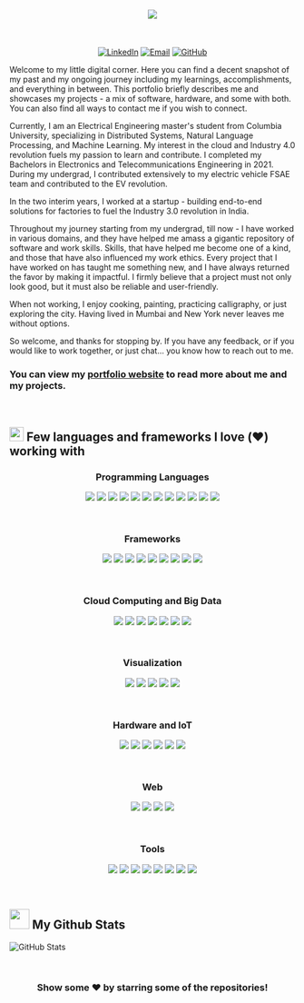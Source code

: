
<div id="name">

<h1 align="center">
    <a href="https://git.io/typing-svg">
        <img src="https://readme-typing-svg.herokuapp.com/?lines=Hello,+There!+👋;नमस्ते+(Namaste);This+is+Harsh+BENAHALKAR;Nice+to+meet+you!&center=true&size=30&pause=1500&color=FFFFFF">
    </a>
</h1>

<br>

</div>

<div align="center">

[![LinkedIn](https://img.shields.io/badge/LinkedIn-0077B5?style=for-the-badge&logo=linkedin&logoColor=white)](https://www.linkedin.com/in/harsh-benahalkar/)
[![Email](https://img.shields.io/badge/Email-D14836?style=for-the-badge&logo=gmail&logoColor=white)](mailto:hb2776@columbia.edu)
[![GitHub](https://img.shields.io/badge/GitHub-100000?style=for-the-badge&logo=github&logoColor=white)](https://github.com/benahalkar/)
</div>


<div id="about">

Welcome to my little digital corner. Here you can find a decent snapshot of my past and my ongoing journey including my learnings, accomplishments, and everything in between. This portfolio briefly describes me and showcases my projects - a mix of software, hardware, and some with both. You can also find all ways to contact me if you wish to connect.<br>

Currently, I am an Electrical Engineering master's student from Columbia University, specializing in Distributed Systems, Natural Language Processing, and Machine Learning. My interest in the cloud and Industry 4.0 revolution fuels my passion to learn and contribute. I completed my Bachelors in Electronics and Telecommunications Engineering in 2021. During my undergrad, I contributed extensively to my electric vehicle FSAE team and contributed to the EV revolution.<br>

In the two interim years, I worked at a startup - building end-to-end solutions for factories to fuel the Industry 3.0 revolution in India.<br> 

Throughout my journey starting from my undergrad, till now - I have worked in various domains, and they have helped me amass a gigantic repository of software and work skills. Skills, that have helped me become one of a kind, and those that have also influenced my work ethics. Every project that I have worked on has taught me something new, and I have always returned the favor by making it impactful. I firmly believe that a project must not only look good, but it must also be reliable and user-friendly.<br>  

When not working, I enjoy cooking, painting, practicing calligraphy, or just exploring the city. Having lived in Mumbai and New York never leaves me without options.<br>

So welcome, and thanks for stopping by. If you have any feedback, or if you would like to work together, or just chat... you know how to reach out to me.

</div>

<div id="links">

### You can view my <a href="https://benahalkar.github.io/" target="_blank">portfolio website</a> to read more about me and my projects.
</div>


<br>

<div id="skills_text">
    
## <img src="https://media2.giphy.com/media/QssGEmpkyEOhBCb7e1/giphy.gif?cid=ecf05e47a0n3gi1bfqntqmob8g9aid1oyj2wr3ds3mg700bl&rid=giphy.gif" width ="25"><b> Few languages and frameworks I love (❤️) working with</b>

</div>



<div align="center">

### Programming Languages

<a href="https://www.python.org/"><img src="https://img.shields.io/badge/Python-3776AB?style=flat&logo=python&logoColor=white" /></a>
<a href="https://jupyter.org/"><img src="https://img.shields.io/badge/Jupyter-F37626?style=flat&logo=jupyter&logoColor=white" /></a>
<a href="https://www.r-project.org/"><img src="https://img.shields.io/badge/R-276DC3?style=flat&logo=R&logoColor=white" /></a>
<a href="https://www.cprogramming.com/"><img src="https://img.shields.io/badge/C-A8B9CC?style=flat&logo=C&logoColor=white" /></a>
<a href="https://www.mysql.com/"><img src="https://img.shields.io/badge/SQL-003B57?style=flat&logo=SQLite&logoColor=white" /></a>
<a href="https://cplusplus.com/"><img src="https://img.shields.io/badge/C++-00599C?style=flat&logo=cplusplus&logoColor=white" /></a>
<a href="https://www.vim.org/"><img src="https://img.shields.io/badge/Vim-019733?style=flat&logo=Vim&logoColor=white" /></a>
<a href="https://www.mathworks.com/products/matlab.html"><img src="https://img.shields.io/badge/MATLAB-276DC3?style=flat&logoColor=white" /></a>
<a href="https://www.markdownguide.org/"><img src="https://img.shields.io/badge/Markdown-000000?style=flat&logo=Markdown&logoColor=white" /></a>
<a href="https://www.gnu.org/software/bash/"><img src="https://img.shields.io/badge/GNU_Bash-4EAA25?style=flat&logo=GNUbash&logoColor=white" /></a>
<a href="https://www.java.com/en/"><img src="https://img.shields.io/badge/Java-5382a1?style=flat&logo=coffeescript&logoColor=white" /></a>
<a href="https://www.javascript.com/"><img src="https://img.shields.io/badge/JavaScript-F7DF1E?style=flat&logo=JavaScript&logoColor=black" /></a>

<br>

### Frameworks

<a href="https://pytorch.org/"><img src="https://img.shields.io/badge/PyTorch-EE4C2C?style=flat&logo=PyTorch&logoColor=white" /></a>
<a href="https://www.tensorflow.org/"><img src="https://img.shields.io/badge/TensorFlow-FF6F00?style=flat&logo=TensorFlow&logoColor=white" /></a>
<a href="https://keras.io/"><img src="https://img.shields.io/badge/Keras-D00000?style=flat&logo=Keras&logoColor=white" /></a>
<a href="https://huggingface.co/"><img src="https://img.shields.io/badge/Hugging_Face-FFD21E?style=flat&logo=HuggingFace&logoColor=black" /></a>
<a href="https://dondebonair.github.io/slack-machine/"><img src="https://img.shields.io/badge/Slack_Machine-4A154B?style=flat&logo=Slack&logoColor=white" /></a>
<a href="https://opencv.org/"><img src="https://img.shields.io/badge/OpenCV-5C3EE8?style=flat&logo=OpenCV&logoColor=white" /></a>
<a href="https://scikit-learn.org/stable/"><img src="https://img.shields.io/badge/Scikit_Learn-F7931E?style=flat&logo=scikitlearn&logoColor=white" /></a>
<a href="https://numpy.org/"><img src="https://img.shields.io/badge/NumPy-013243?style=flat&logo=NumPy&logoColor=white" /></a>
<a href="https://pandas.pydata.org/"><img src="https://img.shields.io/badge/Pandas-150458?style=flat&logo=Pandas&logoColor=white" /></a>

<br>

### Cloud Computing and Big Data

<a href="https://cloud.google.com/"><img src="https://img.shields.io/badge/Google_Cloud_Platform-4285F4?style=flat&logo=GoogleCloud&logoColor=white" /></a>
<a href="https://aws.amazon.com"><img src="https://img.shields.io/badge/Amazon_Web_Services-232F3E?style=flat&logo=AmazonWebServices&logoColor=white" /></a>
<a href="https://airflow.apache.org/"><img src="https://img.shields.io/badge/Apache_Airflow-017CEE?style=flat&logo=ApacheAirflow&logoColor=black" /></a>
<a href="https://hadoop.apache.org/"><img src="https://img.shields.io/badge/Apache_Hadoop-66CCFF?style=flat&logo=ApacheHadoop&logoColor=black" /></a>
<a href="https://jquery.com/"><img src="https://img.shields.io/badge/jQuery-0769AD?style=flat&logo=jQuery&logoColor=white" /></a>
<a href="https://www.postgresql.org/"><img src="https://img.shields.io/badge/PostgreSQL-4169E1?style=flat&logo=PostgreSQL&logoColor=white" /></a>
<a href="https://beam.apache.org/"><img src="https://img.shields.io/badge/Apache_Beam-F09D13?style=flat&logo=barmenia&logoColor=white" /></a>

<br>

### Visualization

<a href="https://matplotlib.org/"><img src="https://img.shields.io/badge/Matplotlib-1f77b4?style=flat&logo=ubuntumate&logoColor=white" /></a>
<a href="https://plotly.com/"><img src="https://img.shields.io/badge/Plotly-3F4F75?style=flat&logo=Plotly&logoColor=white" /></a>
<a href="https://grafana.com/"><img src="https://img.shields.io/badge/Grafana-F46800?style=flat&logo=Grafana&logoColor=white" /></a>
<a href="https://d3js.org/"><img src="https://img.shields.io/badge/D3-F9A03C?style=flat&logo=D3&logoColor=white" /></a>
<a href="https://processing.org/"><img src="https://img.shields.io/badge/Processing-006699?style=flat&logo=ProcessingFoundation&logoColor=white" /></a>

<br>

### Hardware and IoT

<a href="https://www.arduino.cc/"><img src="https://img.shields.io/badge/Arduino-00878F?style=flat&logo=Arduino&logoColor=white" /></a>
<a href="https://www.altium.com/"><img src="https://img.shields.io/badge/Altium_Designer-A5915F?style=flat&logo=AltiumDesigner&logoColor=white" /></a>
<a href="https://www.raspberrypi.com/"><img src="https://img.shields.io/badge/Raspberry_Pi-A22846?style=flat&logo=RaspberryPi&logoColor=white" /></a>
<a href="https://www.debian.org/"><img src="https://img.shields.io/badge/Debian-A81D33?style=flat&logo=Debian&logoColor=white" /></a>
<a href="https://ifttt.com/"><img src="https://img.shields.io/badge/IFTTT-000000?style=flat&logo=IFTTT&logoColor=white" /></a>
<a href="https://www.labcenter.com/"><img src="https://img.shields.io/badge/Proteus-1C79B3?style=flat&logo=Proteus&logoColor=white" /></a>

<br>

### Web

<a href="https://nodejs.org/en"><img src="https://img.shields.io/badge/NodeJS-5FA04E?style=flat&logo=nodedotjs&logoColor=white" /></a>
<a href="https://www.w3.org/"><img src="https://img.shields.io/badge/HTML-E34F26?style=flat&logo=HTML5&logoColor=white" /></a>
<a href="https://www.w3.org/"><img src="https://img.shields.io/badge/CSS-1572B6?style=flat&logo=CSS3&logoColor=white" /></a>
<a href="https://nodered.org/"><img src="https://img.shields.io/badge/Node--RED-8F0000?style=flat&logo=NodeRED&logoColor=white" /></a>

<br>

### Tools

<a href="https://www.ibm.com/z/linux"><img src="https://img.shields.io/badge/Linux-FCC624?style=flat&logo=Linux&logoColor=black" /></a>
<a href="https://code.visualstudio.com/"><img src="https://img.shields.io/badge/VS Code-2F80ED?style=flat&logo=vscodium&logoColor=white" /></a>
<a href="https://git-scm.com/"><img src="https://img.shields.io/badge/Git-F05032?style=flat&logo=Git&logoColor=white" /></a>
<a href="https://www.docker.com/"><img src="https://img.shields.io/badge/Docker-2496ED?style=flat&logo=Docker&logoColor=white" /></a>
<a href="https://github.com/"><img src="https://img.shields.io/badge/GitHub-181717?style=flat&logo=GitHub&logoColor=white" /></a>
<a href="https://www.putty.org/"><img src="https://img.shields.io/badge/Python-3776AB?style=flat&logo=python&logoColor=white" /></a>
<a href="https://filezilla-project.org/"><img src="https://img.shields.io/badge/FileZilla-BF0000?style=flat&logo=FileZilla&logoColor=white" /></a>
<a href="https://insomnia.rest/"><img src="https://img.shields.io/badge/Insomnia-4000BF?style=flat&logo=Insomnia&logoColor=white" /></a>

</div>

<br>


## <img src="https://media.giphy.com/media/iY8CRBdQXODJSCERIr/giphy.gif" width="35"><b> My Github Stats </b>

<!-- Github Stats -->
<p align="left" style="display: flex; flex-wrap: wrap; gap: 10px;">
  <!-- GitHub Stats -->
  <img src="https://github-readme-stats.vercel.app/api?username=benahalkar&show_icons=true&count_private=true&include_all_commits=true&hide_rank=true&theme=github_dark&hide_border=true" alt="GitHub Stats" style="margin-right: 10px;" />

</p>

<br>

<div align="center">

### Show some ❤️ by starring some of the repositories!

</div>